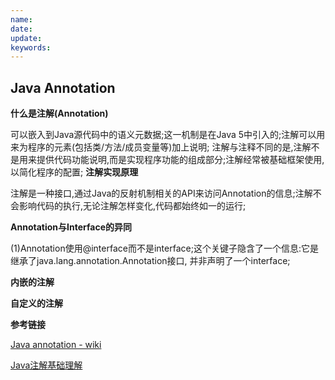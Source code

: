 ```yaml
---
name:
date:
update:
keywords:
---
```


Java Annotation
----

**什么是注解(Annotation)**

  可以嵌入到Java源代码中的语义元数据;这一机制是在Java 5中引入的;注解可以用来为程序的元素(包括类/方法/成员变量等)加上说明;
  注解与注释不同的是,注解不是用来提供代码功能说明,而是实现程序功能的组成部分;注解经常被基础框架使用,以简化程序的配置;
**注解实现原理**

  注解是一种接口,通过Java的反射机制相关的API来访问Annotation的信息;注解不会影响代码的执行,无论注解怎样变化,代码都始终如一的运行;

**Annotation与Interface的异同**

  (1)Annotation使用@interface而不是interface;这个关键子隐含了一个信息:它是继承了java.lang.annotation.Annotation接口,
  并非声明了一个interface;
  
  
**内嵌的注解**


**自定义的注解**


**参考链接**

[Java annotation - wiki](https://en.wikipedia.org/wiki/Java_annotation)

[Java注解基础理解](http://www.cnblogs.com/mandroid/archive/2011/07/18/2109829.html)
